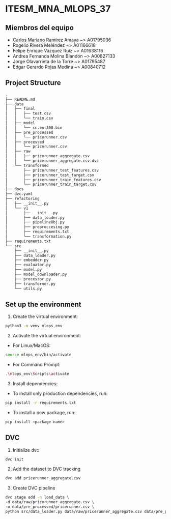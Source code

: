 # ITESM_MNA_MLOPS_37

## Miembros del equipo
* Carlos Mariano Ramírez Amaya 	~> A01795036
* Rogelio Rivera Meléndez	~> A01166618
* Felipe Enrique Vázquez Ruiz	~> A01638116
* Andrea Fernanda Molina Blandón	~> A00827133
* Jorge Olavarrieta de la Torre	~> A01795487
* Edgar Gerardo Rojas Medina	~> A00840712


## Project Structure

```bash
.
├── README.md
├── data
│   ├── final
│   │   ├── test.csv
│   │   └── train.csv
│   ├── model
│   │   └── cc.en.300.bin
│   ├── pre_processed
│   │   └── pricerunner.csv
│   ├── processed
│   │   └── pricerunner.csv
│   ├── raw
│   │   ├── pricerunner_aggregate.csv
│   │   └── pricerunner_aggregate.csv.dvc
│   └── transformed
│       ├── pricerunner_test_features.csv
│       ├── pricerunner_test_target.csv
│       ├── pricerunner_train_features.csv
│       └── pricerunner_train_target.csv
├── docs
├── dvc.yaml
├── refactoring
│   ├── __init__.py
│   └── v1
│       ├── __init__.py
│       ├── data_loader.py
│       ├── pipelineObj.py
│       ├── preproccesing.py
│       ├── requirements.txt
│       └── transformation.py
├── requirements.txt
└── src
    ├── __init__.py
    ├── data_loader.py
    ├── embedder.py
    ├── evaluator.py
    ├── model.py
    ├── model_downloader.py
    ├── processor.py
    ├── transformer.py
    └── utils.py
```

## Set up the environment


1. Create the virtual environment:
```bash
python3 -m venv mlops_env
```
2. Activate the virtual environment:

- For Linux/MacOS:
```bash
source mlops_env/bin/activate
```
- For Command Prompt:
```bash
.\mlops_env\Scripts\activate
```
3. Install dependencies:

- To install only production dependencies, run:
```bash
pip install -r requirements.txt
```
- To install a new package, run:
```bash
pip install <package-name>
```


## DVC

1. Initialize dvc
```bash
dvc init
```

2. Add the dataset to DVC tracking

```bash
dvc add pricerunner_aggregate.csv
```

3. Create DVC pipeline

```bash
dvc stage add -n load_data \
-d data/raw/pricerunner_aggregate.csv \
-o data/pre_processed/pricerunner.csv \
python src/data_loader.py data/raw/pricerunner_aggregate.csv data/pre_processed/pricerunner.csv
```


